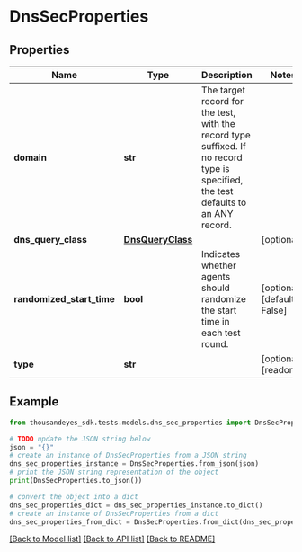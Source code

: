 # DnsSecProperties


## Properties

Name | Type | Description | Notes
------------ | ------------- | ------------- | -------------
**domain** | **str** | The target record for the test, with the record type suffixed. If no record type is specified, the test defaults to an ANY record. | 
**dns_query_class** | [**DnsQueryClass**](DnsQueryClass.md) |  | [optional] 
**randomized_start_time** | **bool** | Indicates whether agents should randomize the start time in each test round. | [optional] [default to False]
**type** | **str** |  | [optional] [readonly] 

## Example

```python
from thousandeyes_sdk.tests.models.dns_sec_properties import DnsSecProperties

# TODO update the JSON string below
json = "{}"
# create an instance of DnsSecProperties from a JSON string
dns_sec_properties_instance = DnsSecProperties.from_json(json)
# print the JSON string representation of the object
print(DnsSecProperties.to_json())

# convert the object into a dict
dns_sec_properties_dict = dns_sec_properties_instance.to_dict()
# create an instance of DnsSecProperties from a dict
dns_sec_properties_from_dict = DnsSecProperties.from_dict(dns_sec_properties_dict)
```
[[Back to Model list]](../README.md#documentation-for-models) [[Back to API list]](../README.md#documentation-for-api-endpoints) [[Back to README]](../README.md)


